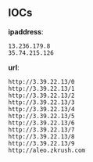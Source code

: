 
## IOCs

__ipaddress__:

```text
13.236.179.8
35.74.215.126
```
__url__:

```text
http://3.39.22.13/0
http://3.39.22.13/1
http://3.39.22.13/2
http://3.39.22.13/3
http://3.39.22.13/4
http://3.39.22.13/5
http://3.39.22.13/6
http://3.39.22.13/7
http://3.39.22.13/8
http://3.39.22.13/9
http://aleo.zkrush.com
```